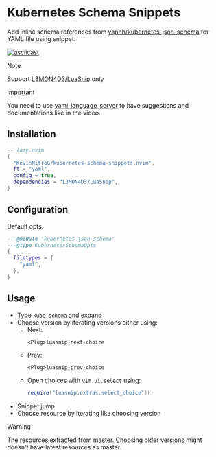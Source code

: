 # Kubernetes Schema Snippets

Add inline schema references from [yannh/kubernetes-json-schema](https://github.com/yannh/kubernetes-json-schema) for YAML file using snippet.

[![asciicast](https://asciinema.org/a/730130.svg)](https://asciinema.org/a/730130)

> [!NOTE]
> Support [L3MON4D3/LuaSnip](https://github.com/L3MON4D3/LuaSnip) only

> [!IMPORTANT]
> You need to use [yaml-language-server](https://github.com/redhat-developer/yaml-language-server) to have suggestions and documentations like in the video.

## Installation

```lua
-- lazy.nvim
{
  "KevinNitroG/kubernetes-schema-snippets.nvim",
  ft = "yaml",
  config = true,
  dependencies = "L3MON4D3/LuaSnip",
}
```

## Configuration

Default opts:

```lua
---@module 'kubernetes-json-schema'
---@type KubernetesSchemaOpts
{
  filetypes = {
    "yaml",
  },
}
```

## Usage

- Type `kube-schema` and expand
- Choose version by iterating versions either using:
  - Next:
    ```vim
    <Plug>luasnip-next-choice
    ```
  - Prev:
    ```vim
    <Plug>luasnip-prev-choice
    ```
  - Open choices with `vim.ui.select` using:
    ```lua
    require("luasnip.extras.select_choice")()
    ```
- Snippet jump
- Choose resource by iterating like choosing version

> [!WARNING]
> The resources extracted from [master](https://github.com/yannh/kubernetes-json-schema/tree/master/master). Choosing older versions might doesn't have latest resources as master.
